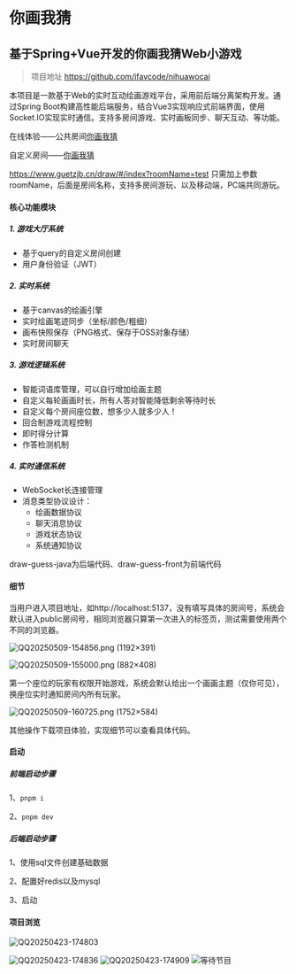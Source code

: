 # 你画我猜

## 基于Spring+Vue开发的你画我猜Web小游戏

> 项目地址 https://github.com/ifavcode/nihuawocai

本项目是一款基于Web的实时互动绘画游戏平台，采用前后端分离架构开发。通过Spring Boot构建高性能后端服务，结合Vue3实现响应式前端界面，使用Socket.IO实现实时通信。支持多房间游戏、实时画板同步、聊天互动、等功能。

在线体验——公共房间[你画我猜](https://www.guetzjb.cn/draw/#/index)

自定义房间——[你画我猜](https://www.guetzjb.cn/draw/#/index?roomName=test)

https://www.guetzjb.cn/draw/#/index?roomName=test
只需加上参数roomName，后面是房间名称，支持多房间游玩、以及移动端，PC端共同游玩。

#### 核心功能模块

##### 1. 游戏大厅系统

- 基于query的自定义房间创建
- 用户身份验证（JWT）

##### 2. 实时系统

- 基于canvas的绘画引擎
- 实时绘画笔迹同步（坐标/颜色/粗细）
- 画布快照保存（PNG格式、保存于OSS对象存储）
- 实时房间聊天

##### 3. 游戏逻辑系统

- 智能词语库管理，可以自行增加绘画主题
- 自定义每轮画画时长，所有人答对智能降低剩余等待时长
- 自定义每个房间座位数，想多少人就多少人！
- 回合制游戏流程控制
- 即时得分计算
- 作答检测机制

##### 4. 实时通信系统

- WebSocket长连接管理
- 消息类型协议设计：
  - 绘画数据协议
  - 聊天消息协议
  - 游戏状态协议
  - 系统通知协议

draw-guess-java为后端代码、draw-guess-front为前端代码

#### 细节

当用户进入项目地址，如http://localhost:5137，没有填写具体的房间号，系统会默认进入public房间号，相同浏览器只算第一次进入的标签页，测试需要使用两个不同的浏览器。

![QQ20250509-154856.png (1192×391)](https://ifavcode.github.io/images/QQ20250509-154856.png)

![QQ20250509-155000.png (882×408)](https://ifavcode.github.io/images/QQ20250509-155000.png)

第一个座位的玩家有权限开始游戏，系统会默认给出一个画画主题（仅你可见），换座位实时通知房间内所有玩家。

![QQ20250509-160725.png (1752×584)](https://ifavcode.github.io/images/QQ20250509-160725.png)

其他操作下载项目体验，实现细节可以查看具体代码。

#### 启动

##### **前端启动步骤**

1、`pnpm i`

2、`pnpm dev`

##### **后端启动步骤**

1、使用sql文件创建基础数据

2、配置好redis以及mysql

3、启动

#### 项目浏览

![QQ20250423-174803](https://ifavcode.github.io/images/QQ20250423-174803.png)

![QQ20250423-174836](https://ifavcode.github.io/images/QQ20250423-174836.png)
![QQ20250423-174909](https://ifavcode.github.io/images/QQ20250423-174909.png)
![等待节目](https://ifavcode.github.io/images/等待节目.png)

